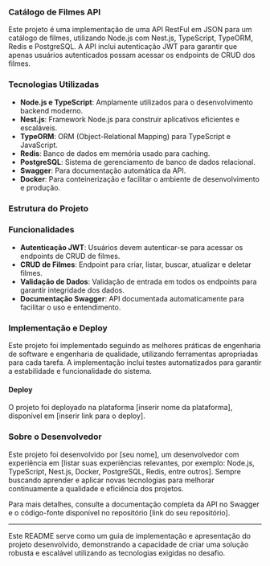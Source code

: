 ### Catálogo de Filmes API

Este projeto é uma implementação de uma API RestFul em JSON para um catálogo de filmes, utilizando Node.js com Nest.js, TypeScript, TypeORM, Redis e PostgreSQL. A API inclui autenticação JWT para garantir que apenas usuários autenticados possam acessar os endpoints de CRUD dos filmes.

### Tecnologias Utilizadas

- **Node.js e TypeScript**: Amplamente utilizados para o desenvolvimento backend moderno.
- **Nest.js**: Framework Node.js para construir aplicativos eficientes e escaláveis.
- **TypeORM**: ORM (Object-Relational Mapping) para TypeScript e JavaScript.
- **Redis**: Banco de dados em memória usado para caching.
- **PostgreSQL**: Sistema de gerenciamento de banco de dados relacional.
- **Swagger**: Para documentação automática da API.
- **Docker**: Para conteinerização e facilitar o ambiente de desenvolvimento e produção.

### Estrutura do Projeto


### Funcionalidades

- **Autenticação JWT**: Usuários devem autenticar-se para acessar os endpoints de CRUD de filmes.
- **CRUD de Filmes**: Endpoint para criar, listar, buscar, atualizar e deletar filmes.
- **Validação de Dados**: Validação de entrada em todos os endpoints para garantir integridade dos dados.
- **Documentação Swagger**: API documentada automaticamente para facilitar o uso e entendimento.

### Implementação e Deploy

Este projeto foi implementado seguindo as melhores práticas de engenharia de software e engenharia de qualidade, utilizando ferramentas apropriadas para cada tarefa. A implementação inclui testes automatizados para garantir a estabilidade e funcionalidade do sistema.

#### Deploy

O projeto foi deployado na plataforma [inserir nome da plataforma], disponível em [inserir link para o deploy].

### Sobre o Desenvolvedor

Este projeto foi desenvolvido por [seu nome], um desenvolvedor com experiência em [listar suas experiências relevantes, por exemplo: Node.js, TypeScript, Nest.js, Docker, PostgreSQL, Redis, entre outros]. Sempre buscando aprender e aplicar novas tecnologias para melhorar continuamente a qualidade e eficiência dos projetos.

Para mais detalhes, consulte a documentação completa da API no Swagger e o código-fonte disponível no repositório [link do seu repositório].

---

Este README serve como um guia de implementação e apresentação do projeto desenvolvido, demonstrando a capacidade de criar uma solução robusta e escalável utilizando as tecnologias exigidas no desafio.
